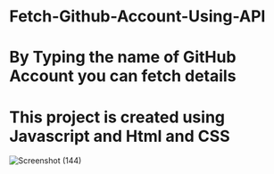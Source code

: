 # Fetch-Github-Account-Using-API
# By Typing the name of GitHub Account you can fetch details
# This project is created using Javascript and Html and CSS
![Screenshot (144)](https://github.com/bishal1289/Fetch-Github-Account-Using-API/assets/106617899/4160e3fc-4d89-43a0-954b-5a204ab05b56)
